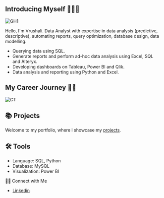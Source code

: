 ## Introducing Myself 🙋🏻‍♀️
![GH1](https://github.com/user-attachments/assets/9c4e6939-0634-43a7-bfb7-e6d88e109ccb)

Hello, I'm Vrushali. Data Analyst with expertise in data analysis (predictive, descriptive), automating reports, query optimization, database design, data modelling.

 - Querying data using SQL.
 - Generate reports and perform ad-hoc data analysis using Excel, SQL and Alteryx. 
 - Developing dashboards on Tableau, Power BI and Qlik.
 - Data analysis and reporting using Python and Excel.

## My Career Journey 👩‍💻
![CT](https://github.com/user-attachments/assets/2a46ea9b-77fd-4f2d-b884-097fce67dfca)

## 📚 Projects
Welcome to my portfolio, where I showcase my [projects](https://github.com/vrushaliparate/Portfolio-Guide/blob/main/README.md).

## 🛠️ Tools
 - Language: SQL, Python
 - Database: MySQL
 - Visualization: Power BI

👋🏻 Connect with Me
 - [Linkedin](https://www.linkedin.com/in/vrushaliparate)
